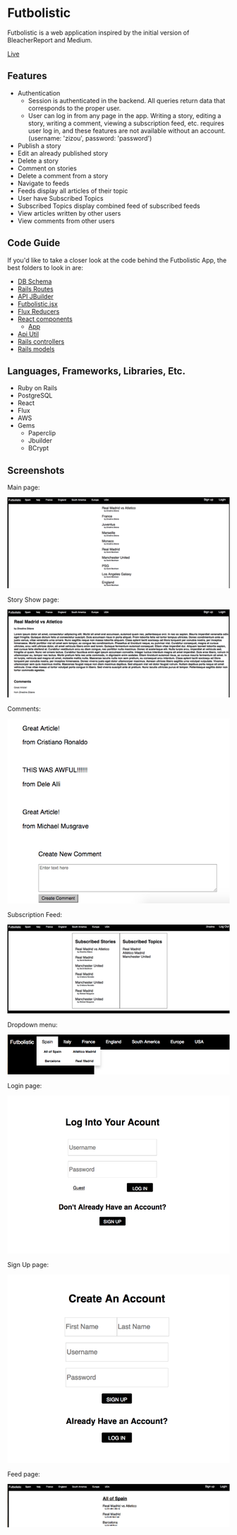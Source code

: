 
# Futbolistic

Futbolistic is a web application inspired by the initial version of BleacherReport and Medium.

[Live](http://futbolistic.herokuapp.com/#/)

## Features

* Authentication
    * Session is authenticated in the backend. All queries return data that corresponds to the proper user.
    * User can log in from any page in the app. Writing a story, editing a story, writing a comment, viewing a subscription feed, etc. requires user log in, and these features are not available without an account. (username: 'zizou', password: 'password')
* Publish a story
* Edit an already published story
* Delete a story
* Comment on stories
* Delete a comment from a story
* Navigate to feeds
* Feeds display all articles of their topic
* User have Subscribed Topics
* Subscribed Topics display combined feed of subscribed feeds
* View articles written by other users
* View comments from other users

## Code Guide

If you'd like to take a closer look at the code behind the Futbolistic App, the best folders to look in are:

* [DB Schema](./db/schema.rb)
* [Rails Routes](./config/routes.rb)
* [API JBuilder](./app/views/api)
* [Futbolistic.jsx](./frontend/Futbolistic.jsx)
* [Flux Reducers](./frontend/reducers)
* [React components](./frontend/components)
  * [App](./frontend/components/app.jsx)
* [Api Util](./frontend/util/api_util.js)
* [Rails controllers](./app/controllers/api)
* [Rails models](./app/controllers/api)


## Languages, Frameworks, Libraries, Etc.

* Ruby on Rails
* PostgreSQL
* React
* Flux
* AWS
* Gems
  * Paperclip
  * Jbuilder
  * BCrypt

## Screenshots

Main page:

![main page](/screenshots/main_page.png)

Story Show page:

![story show](/screenshots/story_show.png)

Comments:

![comments](/screenshots/comments.png)

Subscription Feed:

![subscription feed](/screenshots/subscription_feed.png)

Dropdown menu:

![dropdown](/screenshots/dropdown.png)

Login page:

![login](/screenshots/login.png)

Sign Up page:

![signup](/screenshots/signup.png)

Feed page:

![single feed](/screenshots/single_feed.png)


<!-- Feeds

Feeds will be indexes of stories. There is a SubscriptionFeedContainer for the user that displays on their homepage, and is a feed containing articles from topics that the user has subscribed to. On the user homepage there is also a list of the subscribed topics with links to each topic, so the user can view each topic individually.

Topics

Topics are either a main topic or a subtopic. All articles for a subtopic will also be in the feed of that main topic. Stories will be associated to each topic through tags. and will then be displayed on that topic's feed.

Story Rendering and Editing

On the database side, the stories/articles are stored in one table in the database, which contains columns for id, author_id, title, body, and an optional image through AWS.

Stories are rendered in the Story component, which show the title, the image, and the body.

Stories can be edited or created on a StoryForm.

Homepage

The homepage is where the user is directed on sign up or login. It holds their topic subscriptions, and their general feed container. In the subscriptions box, each subscription is a link to each particular TopicShowContainer. The Subscriptions header is a like to SubscriptionFeedContainer.


Topics, Tags, Subscriptions, & Feeds

All of these attributes are stored in the database in a join table. These attributes allow for a Story to be associated with a certain topic (tag) and a user to be associated with a certain topic (subscriptions). These attributes are what allow us to access the data for subscription feeds. Upon login, an API call is made to the database which joins the user table,  the stories table, and the topics table through the subscriptions and taggings tables. Once the user is logged in they have all of their subscribed topics and stories available to them on their homepage. On the backend, the taggings table is a join table connecting the story_id of a tagged story with the topic_id of the topic the story falls under. The subscriptions table is also a join table connecting the user_id of the subscribed user to the topic_id of the topic they are subscribed to. The structure of the tables is as follows [Users]-[Subscriptions Join]-[Topics]-[Taggings Join]-[Stories]. This structure allows the User to immediately access all of the stories that they are subscribed to using a Double Through association. The Users table has a through association to subscribed topics, and the Topics table has a through association to tagged stories. A user has access to their subscribed stories via a through association that uses these 2 through associations.

Future Directions for the Project

In addition to the features already implemented, I plan to continue work on this project. The next steps for Futbolistic are outlined below.

Follows

Users should be able to follow one another, so that they can be updated when their favorite authors write a new story. This new story will ideally show up in the same feed as the currently SubscriptionFeed.

Bookmarks

A user bookmarking particular stories is a BleacherReport feature, so a user can always keep track of their favorite articles. This could be achieved with a bookmarkings join table

User Privileges

User privileges could be written into the code, in which users are given categories of "reader", "author", and "admin", with different abilities. "reader"s can only read articles, "author"s can write, edit, and delete their own articles, and "admin"s can write and edit their own articles, delete any article, make topics, and delete topics.


Link to live site
A couple sentences to describe the project
Instructions/how to play (for games)
How to run the code (for Ruby projects)
List of techs/languages/plugins/APIs used
Technical implementation details for anything worth mentioning
Anything you had to stop and think about before building
Snippets or links to see code for these (make sure it looks good, no 30 line methods)
Screenshots of anything related that looks cool (make sure these link to the live site if applicable)
To-dos/future features -->

